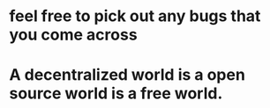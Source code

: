 # feel free to pick out any bugs that you come across


# A decentralized world is a open source world is a free world.
